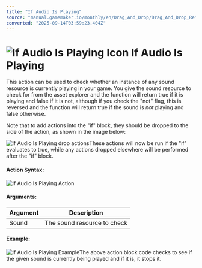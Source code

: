 ```yaml
---
title: "If Audio Is Playing"
source: "manual.gamemaker.io/monthly/en/Drag_And_Drop/Drag_And_Drop_Reference/Audio/If_Audio_Is_Playing.htm"
converted: "2025-09-14T03:59:23.404Z"
---
```


# ![If Audio Is Playing Icon](../../../assets/Images/Scripting_Reference/Drag_And_Drop/Reference/Audio/i_Audio_If_Audio_Is_Playing.png) If Audio Is Playing

This action can be used to check whether an instance of any sound resource is currently playing in your game. You give the sound resource to check for from the asset explorer and the function will return true if it is playing and false if it is not, although if you check the "not" flag, this is reversed and the function will return true if the sound is _not_ playing and false otherwise.

Note that to add actions into the "if" block, they should be dropped to the side of the action, as shown in the image below:

![If Audio Is Playing drop actions](../../../assets/Images/Scripting_Reference/Drag_And_Drop/Reference/Audio/a_Audio_If_Drop.png)These actions will now be run if the "if" evaluates to true, while any actions dropped elsewhere will be performed after the "if" block.

#### Action Syntax:

![If Audio Is Playing Action](../../../assets/Images/Scripting_Reference/Drag_And_Drop/Reference/Audio/a_Audio_If_Audio_Is_Playing.png)

#### Arguments:

| Argument | Description |
| --- | --- |
| Sound | The sound resource to check |

#### Example:

![If Audio Is Playing Example](../../../assets/Images/Scripting_Reference/Drag_And_Drop/Reference/Audio/e_Audio_If_Audio_Is_Playing.png)The above action block code checks to see if the given sound is currently being played and if it is, it stops it.
